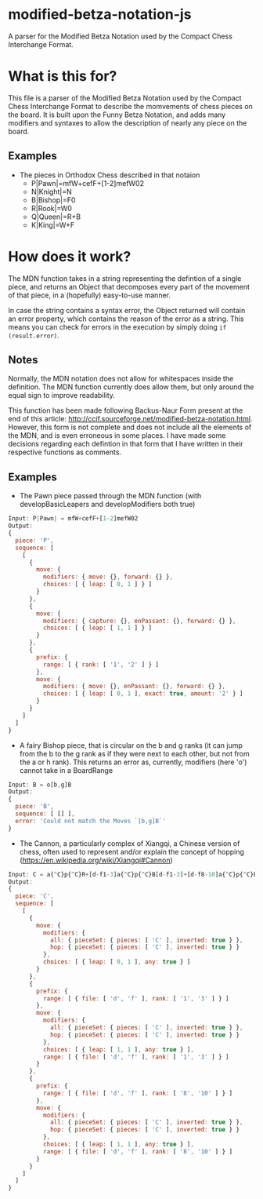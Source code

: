 # modified-betza-notation-js
A parser for the Modified Betza Notation used by the Compact Chess Interchange Format.

# What is this for?
This file is a parser of the Modified Betza Notation used by the Compact Chess Interchange Format to describe the momvements of chess pieces on the board. It is built upon the Funny Betza Notation, and adds many modifiers and syntaxes to allow the description of nearly any piece on the board.

## Examples
* The pieces in Orthodox Chess described in that notaion
    * P|Pawn|=mfW+cefF+[1-2]mefW02
    * N|Knight|=N
    * B|Bishop|=F0
    * R|Rook|=W0
    * Q|Queen|=R+B
    * K|King|=W+F

# How does it work?
The MDN function takes in a string representing the defintion of a single piece, and returns an Object that decomposes every part of the movement of that piece, in a (hopefully) easy-to-use manner.

In case the string contains a syntax error, the Object returned will contain an error property, which contains the reason of the error as a string. This means you can check for errors in the execution by simply doing `if (result.error)`.

## Notes
Normally, the MDN notation does not allow for whitespaces inside the definition. The MDN function currently does allow them, but only around the equal sign to improve readability.

This function has been made following Backus-Naur Form present at the end of this article: http://ccif.sourceforge.net/modified-betza-notation.html. However, this form is not complete and does not include all the elements of the MDN, and is even erroneous in some places. I have made some decisions regarding each defintion in that form that I have written in their respective functions as comments.

## Examples 
- The Pawn piece passed through the MDN function (with developBasicLeapers and developModifiers both true)
```js
Input: P|Pawn| = mfW+cefF+[1-2]mefW02
Output: 
{
  piece: 'P',
  sequence: [
    [
      {
        move: {
          modifiers: { move: {}, forward: {} },
          choices: [ { leap: [ 0, 1 ] } ]
        }
      },
      {
        move: {
          modifiers: { capture: {}, enPassant: {}, forward: {} },
          choices: [ { leap: [ 1, 1 ] } ]
        }
      },
      {
        prefix: {
          range: [ { rank: [ '1', '2' ] } ]
        },
        move: {
          modifiers: { move: {}, enPassant: {}, forward: {} },
          choices: [ { leap: [ 0, 1 ], exact: true, amount: '2' } ]
        }
      }
    ]
  ]
}
```
- A fairy Bishop piece, that is circular on the b and g ranks (it can jump from the b to the g rank as if they were next to each other, but not from the a or h rank). This returns an error as, currently, modifiers (here 'o') cannot take in a BoardRange
```js
Input: B = o[b,g]B
Output:
{
  piece: 'B',
  sequence: [ [] ],
  error: 'Could not match the Moves `[b,g]B`'
}
```
- The Cannon, a particularly complex of Xiangqi, a Chinese version of chess, often used to represent and/or explain the concept of hopping (https://en.wikipedia.org/wiki/Xiangqi#Cannon)
```js
Input: C = a{^C}p{^C}R+[d-f1-3]a{^C}p{^C}B[d-f1-3]+[d-f8-10]a{^C}p{^C}B[d-f8-10]
Output: 
{
  piece: 'C',
  sequence: [
    [
      {
        move: {
          modifiers: {
            all: { pieceSet: { pieces: [ 'C' ], inverted: true } },
            hop: { pieceSet: { pieces: [ 'C' ], inverted: true } }
          },
          choices: [ { leap: [ 0, 1 ], any: true } ]
        }
      },
      {
        prefix: {
          range: [ { file: [ 'd', 'f' ], rank: [ '1', '3' ] } ]
        },
        move: {
          modifiers: {
            all: { pieceSet: { pieces: [ 'C' ], inverted: true } },
            hop: { pieceSet: { pieces: [ 'C' ], inverted: true } }
          },
          choices: [ { leap: [ 1, 1 ], any: true } ],
          range: [ { file: [ 'd', 'f' ], rank: [ '1', '3' ] } ]
        }
      },
      {
        prefix: {
          range: [ { file: [ 'd', 'f' ], rank: [ '8', '10' ] } ]
        },
        move: {
          modifiers: {
            all: { pieceSet: { pieces: [ 'C' ], inverted: true } },
            hop: { pieceSet: { pieces: [ 'C' ], inverted: true } }
          },
          choices: [ { leap: [ 1, 1 ], any: true } ],
          range: [ { file: [ 'd', 'f' ], rank: [ '8', '10' ] } ]
        }
      }
    ]
  ]
}
```
